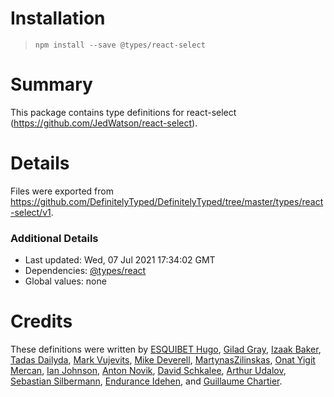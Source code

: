 # Installation
> `npm install --save @types/react-select`

# Summary
This package contains type definitions for react-select (https://github.com/JedWatson/react-select).

# Details
Files were exported from https://github.com/DefinitelyTyped/DefinitelyTyped/tree/master/types/react-select/v1.

### Additional Details
 * Last updated: Wed, 07 Jul 2021 17:34:02 GMT
 * Dependencies: [@types/react](https://npmjs.com/package/@types/react)
 * Global values: none

# Credits
These definitions were written by [ESQUIBET Hugo](https://github.com/Hesquibet), [Gilad Gray](https://github.com/giladgray), [Izaak Baker](https://github.com/iebaker), [Tadas Dailyda](https://github.com/skirsdeda), [Mark Vujevits](https://github.com/vujevits), [Mike Deverell](https://github.com/devrelm), [MartynasZilinskas](https://github.com/MartynasZilinskas), [Onat Yigit Mercan](https://github.com/onatm), [Ian Johnson](https://github.com/ninjaferret), [Anton Novik](https://github.com/tehbi4), [David Schkalee](https://github.com/misantronic), [Arthur Udalov](https://github.com/darkartur), [Sebastian Silbermann](https://github.com/eps1lon), [Endurance Idehen](https://github.com/endurance), and [Guillaume Chartier](https://github.com/RCGuillaume).
